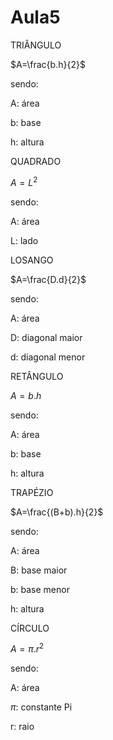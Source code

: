 # Aula5

TRIÂNGULO 

$A=\frac{b.h}{2}$

sendo:

A: área 

b: base 

h: altura

QUADRADO 

$A=L^{2}$

sendo:

A: área 

L: lado

LOSANGO 

$A=\frac{D.d}{2}$

sendo:

A: área 

D: diagonal maior 

d: diagonal menor 


RETÂNGULO 

$A=b.h$

sendo:

A: área 

b: base

h: altura

TRAPÉZIO 

$A=\frac{(B+b).h}{2}$

sendo: 

A: área 

B: base maior 

b: base menor 

h: altura 

CÍRCULO 

$A=\pi.r^{2}$

sendo:

A: área 

$\pi$: constante Pi 

r: raio



